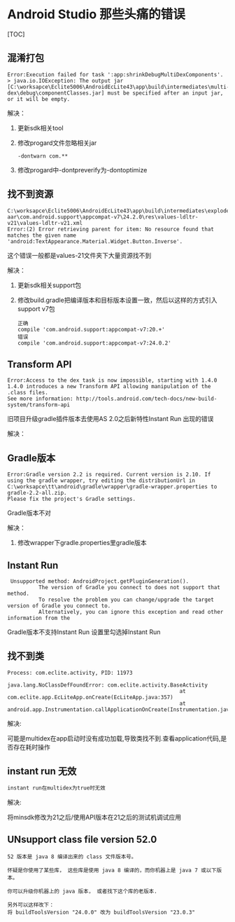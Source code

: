 

# Android Studio 那些头痛的错误

[TOC]

## 混淆打包

```
Error:Execution failed for task ':app:shrinkDebugMultiDexComponents'.
> java.io.IOException: The output jar [C:\worksapce\Eclite5006\AndroidEcLite43\app\build\intermediates\multi-dex\debug\componentClasses.jar] must be specified after an input jar, or it will be empty.
```

解决：

1. 更新sdk相关tool

2. 修改progard文件忽略相关jar

   ```
   -dontwarn com.**
   ```

3. 修改progard中-dontpreverify为-dontoptimize


## 找不到资源

```
C:\worksapce\Eclite5006\AndroidEcLite43\app\build\intermediates\exploded-aar\com.android.support\appcompat-v7\24.2.0\res\values-ldltr-v21\values-ldltr-v21.xml
Error:(2) Error retrieving parent for item: No resource found that matches the given name 'android:TextAppearance.Material.Widget.Button.Inverse'.
```

这个错误一般都是values-21文件夹下大量资源找不到

解决：

1. 更新sdk相关support包

2. 修改build.gradle把编译版本和目标版本设置一致，然后以这样的方式引入support v7包

   ```
   正确
   compile 'com.android.support:appcompat-v7:20.+'
   错误
   compile 'com.android.support:appcompat-v7:24.0.2'
   ```

## Transform API

```
Error:Access to the dex task is now impossible, starting with 1.4.0
1.4.0 introduces a new Transform API allowing manipulation of the .class files.
See more information: http://tools.android.com/tech-docs/new-build-system/transform-api
```

旧项目升级gradle插件版本去使用AS 2.0之后新特性Instant Run 出现的错误

解决：

## Gradle版本

```
Error:Gradle version 2.2 is required. Current version is 2.10. If using the gradle wrapper, try editing the distributionUrl in C:\worksapce\tt\android\gradle\wrapper\gradle-wrapper.properties to gradle-2.2-all.zip.
Please fix the project's Gradle settings.
```

Gradle版本不对

解决：

1. 修改wrapper下gradle.properties里gradle版本

## Instant Run

```
 Unsupported method: AndroidProject.getPluginGeneration().
          The version of Gradle you connect to does not support that method.
          To resolve the problem you can change/upgrade the target version of Gradle you connect to.
          Alternatively, you can ignore this exception and read other information from the
```

Gradle版本不支持Instant Run 设置里勾选掉Instant Run

## 找不到类

```
Process: com.eclite.activity, PID: 11973
                                                   java.lang.NoClassDefFoundError: com.eclite.activity.BaseActivity
                                                       at com.eclite.app.EcLiteApp.onCreate(EcLiteApp.java:357)
                                                       at android.app.Instrumentation.callApplicationOnCreate(Instrumentation.java:1007)
```

解决:

可能是multidex在app启动时没有成功加载,导致类找不到.查看application代码,是否存在耗时操作

## instant run 无效

```java
instant run在multidex为true时无效
```

解决:

将minsdk修改为21之后/使用API版本在21之后的测试机调试应用

## UNsupport class file version 52.0

```
52 版本是 java 8 编译出来的 class 文件版本号。

怀疑是你使用了某些库， 这些库是使用 java 8 编译的，而你机器上是 java 7 或以下版本。

你可以升级你机器上的 java 版本， 或者找下这个库的老版本.

另外可以这样改下：
将 buildToolsVersion "24.0.0" 改为 buildToolsVersion "23.0.3"
```